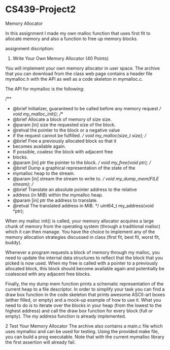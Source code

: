 # CS439-Project2
Memory Allocator 

In this assignment I made my own malloc function that uses first fit to allocate memory and also a function to free up memory blocks. 

assignment discription:

1. Write Your Own Memory Allocator (40 Points)

  You will implement your own memory allocator in user space. The archive that you can download
  from the class web page contains a header file mymalloc.h with the API as well as a code skeleton
  in mymalloc.c.
  
  The API for mymalloc is the following:

  /**
  * @brief Initializer, guaranteed to be called before any memory request
  */
  void my_malloc_init();
  /**
  * @brief Allocate a block of memory of size size.
  * @param [in] size the requested size of the block.
  * @retval the pointer to the block or a negative value
  * if the request cannot be fulfilled.
  */
  void *my_malloc(size_t size);
  /**
  * @brief Free a previously allocated block so that it
  * becomes available again.
  * If possible, coalesc the block with adjacent free
  * blocks.
  * @param [in] ptr the pointer to the block.
  */
  void my_free(void *ptr);
  /**
  * @brief Dump a graphical representation of the state of the
  * mymalloc heap to the stream.
  * @param [in] stream the stream to write to.
  */
  void my_dump_mem(FILE *stream);
  /**
  * @brief Translate an absolute pointer address to the relative
  * address (in MiB) within the mymalloc heap.
  * @param [in] ptr the address to translate.
  * @retval The translated address in MiB.
  */
  uint64_t my_address(void *ptr);
  
  When my malloc init() is called, your memory allocator acquires a large chunk of memory from
  the operating system (through a traditional malloc) which it can then manage.
  You have the choice to implement any of the memory allocation strategies discussed in class (first
  fit, best fit, worst fit, buddy).
  
  Whenever a program requests a block of memory through my malloc, you need to update the
  internal data structures to reflect that the block that you picked is now used. When my free is
  called with a pointer to a previously allocated block, this block should become available again and
  potentially be coalesced with any adjacent free blocks.
  
  Finally, the my dump mem function prints a schematic representation of the current heap to a file
  descriptor. In order to simplify your task you can find a draw box function in the code skeleton
  that prints awesome ASCII-art boxes (either filled, or empty) and a mock-up example of how to use
  it. What you need to do is to iterate over the blocks in your heap (from the lowest to the highest
  address) and call the draw box function for every block (full or empty).
  The my address function is already implemented.


2 Test Your Memory Allocator
  The archive also contains a main.c file which uses mymalloc and can be used for testing. Using the
  provided make file, you can build a prog executable. Note that with the current mymalloc library
  the first assertion will already fail.
